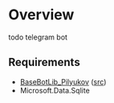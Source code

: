 # Overview
todo telegram bot

## Requirements
- [BaseBotLib_Pilyukov](https://www.nuget.org/packages/BaseBotLib_Pilyukov) ([src](https://github.com/MPilukov/BaseBotLib))
- Microsoft.Data.Sqlite